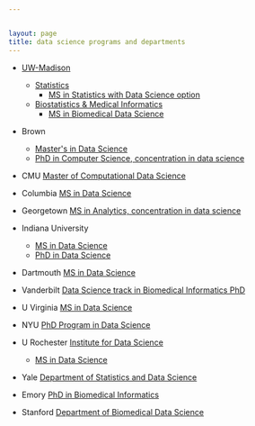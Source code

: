 ```yaml
---


layout: page
title: data science programs and departments
---
```

- [UW-Madison](https://wisc.edu)
  - [Statistics](http://stat.wisc.edu)
    - [MS in Statistics with Data Science option](http://www.stat.wisc.edu/ms-degree-data-science-option-ms-ds)
  - [Biostatistics & Medical Informatics](https://biostat.wisc.edu)
    - [MS in Biomedical Data Science](https://www.biostat.wisc.edu/content/ms_program_in_biomedical_data_science)

- Brown
  - [Master's in Data Science](https://www.brown.edu/initiatives/data-science/academic-programs/apply)
  - [PhD in Computer Science, concentration in data science](>)

- CMU [Master of Computational Data Science](http://mcds.cs.cmu.edu/)

- Columbia [MS in Data Science](http://datascience.columbia.edu/master-of-science-in-data-science)

- Georgetown [MS in Analytics, concentration in data science](https://analytics.georgetown.edu/#_ga=1.189452782.433741256.1492737217)

- Indiana University
  - [MS in Data Science](http://www.soic.indiana.edu/graduate/degrees/data-science/graduate/index.html)
  - [PhD in Data Science](https://soic.iupui.edu/hcc/graduate/data-science-phd/)

- Dartmouth
  [MS in Data Science](http://www.umassd.edu/datascience/masterofscience/)

- Vanderbilt [Data Science track in Biomedical Informatics PhD](https://medschool.vanderbilt.edu/dbmi/curriculum-overview-data-science-track-bmi-phd-program)

- U Virginia [MS in Data Science](http://dsi.virginia.edu/academics)

- NYU [PhD Program in Data Science](http://cds.nyu.edu/phd-program/)

- U Rochester [Institute for Data Science](http://www.sas.rochester.edu/dsc/)
  - [MS in Data Science](http://www.sas.rochester.edu/dsc/)

- Yale [Department of Statistics and Data Science](http://statistics.yale.edu/academics/graduate-programs)

- Emory [PhD in Biomedical Informatics](http://www.bmi.emory.edu/Education)

- Stanford [Department of Biomedical Data Science](http://med.stanford.edu/dbds.html)
